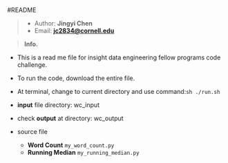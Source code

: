 #README
>* Author: **Jingyi Chen** 
>* Email: **jc2834@cornell.edu**

>**Info.**

* This is a read me file for insight data engineering fellow programs code challenge.
* To run the code, download the entire file.
* At terminal, change to current directory and use command:```sh ./run.sh ```
* **input** file directory: wc_input
* check **output** at directory: wc_output

* source file
	* **Word Count**
	```my_word_count.py```
	* **Running Median**
	```my_running_median.py```
